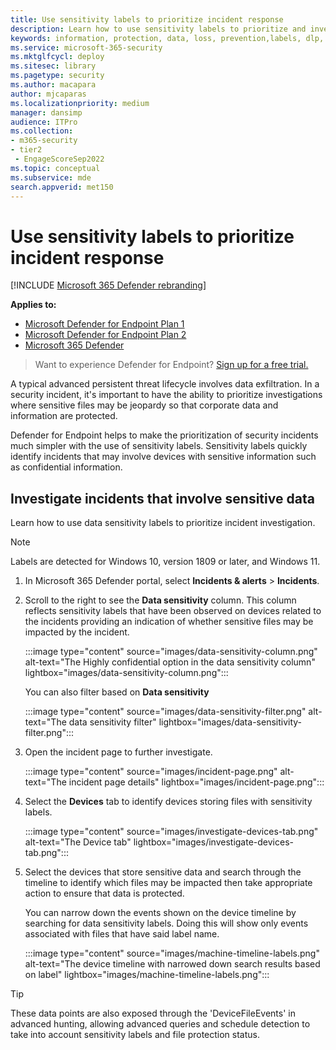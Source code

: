 ```yaml
---
title: Use sensitivity labels to prioritize incident response
description: Learn how to use sensitivity labels to prioritize and investigate incidents
keywords: information, protection, data, loss, prevention,labels, dlp, incident, investigate, investigation
ms.service: microsoft-365-security
ms.mktglfcycl: deploy
ms.sitesec: library
ms.pagetype: security
ms.author: macapara
author: mjcaparas
ms.localizationpriority: medium
manager: dansimp
audience: ITPro
ms.collection: 
- m365-security
- tier2
 - EngageScoreSep2022
ms.topic: conceptual
ms.subservice: mde
search.appverid: met150
---
```


# Use sensitivity labels to prioritize incident response

[!INCLUDE [Microsoft 365 Defender rebranding](../../includes/microsoft-defender.md)]

**Applies to:**
- [Microsoft Defender for Endpoint Plan 1](https://go.microsoft.com/fwlink/p/?linkid=2154037)
- [Microsoft Defender for Endpoint Plan 2](https://go.microsoft.com/fwlink/p/?linkid=2154037)
- [Microsoft 365 Defender](https://go.microsoft.com/fwlink/?linkid=2118804)

> Want to experience Defender for Endpoint? [Sign up for a free trial.](https://signup.microsoft.com/create-account/signup?products=7f379fee-c4f9-4278-b0a1-e4c8c2fcdf7e&ru=https://aka.ms/MDEp2OpenTrial?ocid=docs-wdatp-exposedapis-abovefoldlink)

A typical advanced persistent threat lifecycle involves data exfiltration. In a security incident, it's important to have the ability to prioritize investigations where sensitive files may be jeopardy so that corporate data and information are protected.

Defender for Endpoint helps to make the prioritization of security incidents much simpler with the use of sensitivity labels. Sensitivity labels quickly identify incidents that may involve devices with sensitive information such as confidential information.

## Investigate incidents that involve sensitive data

Learn how to use data sensitivity labels to prioritize incident investigation.

> [!NOTE]
> Labels are detected for Windows 10, version 1809 or later, and Windows 11.

1. In Microsoft 365 Defender portal, select **Incidents & alerts** \> **Incidents**.

2. Scroll to the right to see the **Data sensitivity** column. This column reflects sensitivity labels that have been observed on devices related to the incidents providing an indication of whether sensitive files may be impacted by the incident.

   :::image type="content" source="images/data-sensitivity-column.png" alt-text="The Highly confidential option in the data sensitivity column" lightbox="images/data-sensitivity-column.png":::

    You can also filter based on **Data sensitivity**

    :::image type="content" source="images/data-sensitivity-filter.png" alt-text="The data sensitivity filter" lightbox="images/data-sensitivity-filter.png":::

3. Open the incident page to further investigate.

   :::image type="content" source="images/incident-page.png" alt-text="The incident page details" lightbox="images/incident-page.png":::

4. Select the **Devices** tab to identify devices storing files with sensitivity labels.

   :::image type="content" source="images/investigate-devices-tab.png" alt-text="The Device tab" lightbox="images/investigate-devices-tab.png":::

5. Select the devices that store sensitive data and search through the timeline to identify which files may be impacted then take appropriate action to ensure that data is protected.

   You can narrow down the events shown on the device timeline by searching for data sensitivity labels. Doing this will show only events associated with files that have said label name.

   :::image type="content" source="images/machine-timeline-labels.png" alt-text="The device timeline with narrowed down search results based on label" lightbox="images/machine-timeline-labels.png":::

> [!TIP]
> These data points are also exposed through the 'DeviceFileEvents' in advanced hunting, allowing advanced queries and schedule detection to take into account sensitivity labels and file protection status.
